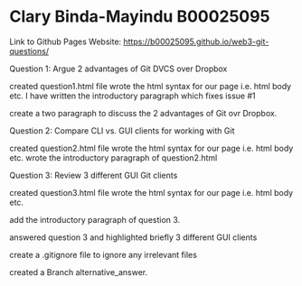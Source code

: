 # Clary Binda-Mayindu B00025095

Link to Github Pages Website:
https://b00025095.github.io/web3-git-questions/

Question 1:
Argue 2 advantages of Git DVCS over Dropbox

created question1.html file
wrote the html syntax for our page i.e. html body etc.
I have written the introductory paragraph which fixes issue #1

create a two paragraph to discuss the 2 advantages of Git ovr Dropbox.

Question 2:
Compare CLI vs. GUI clients for working with Git

created question2.html file
wrote the html syntax for our page i.e. html body etc.
wrote the introductory paragraph of question2.html


Question 3:
Review 3 different GUI Git clients

created question3.html file
wrote the html syntax for our page i.e. html body etc.


add the introductory paragraph of question 3.

answered question 3 and highlighted briefly 3 different GUI clients



create a .gitignore file to ignore any irrelevant files

created a Branch alternative_answer.

